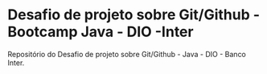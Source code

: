 # Desafio de projeto sobre Git/Github - Bootcamp Java - DIO -Inter
Repositório do Desafio de projeto sobre Git/Github - Java - DIO - Banco Inter.
